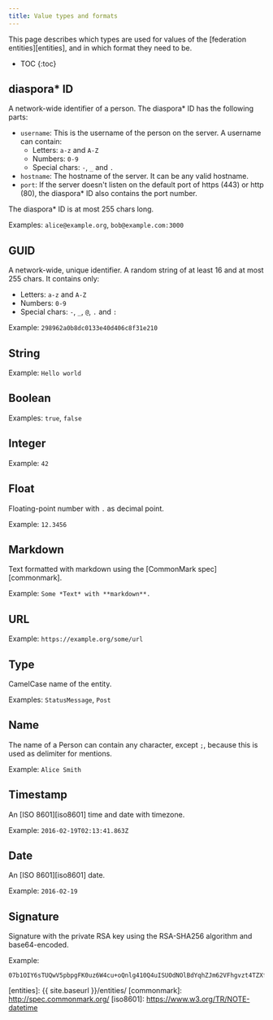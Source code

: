 ```yaml
---
title: Value types and formats
---
```


This page describes which types are used for values of the [federation entities][entities], and in which format they
need to be.

* TOC
{:toc}

## diaspora\* ID

A network-wide identifier of a person. The diaspora\* ID has the following parts:

* `username`: This is the username of the person on the server. A username can contain:
  * Letters: `a-z` and `A-Z`
  * Numbers: `0-9`
  * Special chars: `-`, `_` and `.`
* `hostname`: The hostname of the server. It can be any valid hostname.
* `port`: If the server doesn't listen on the default port of https (443) or http (80), the diaspora\* ID also contains the port number.

The diaspora\* ID is at most 255 chars long.

Examples: `alice@example.org`, `bob@example.com:3000`

## GUID

A network-wide, unique identifier. A random string of at least 16 and at most 255 chars. It contains only:

* Letters: `a-z` and `A-Z`
* Numbers: `0-9`
* Special chars: `-`, `_`, `@`, `.` and `:`

Example: `298962a0b8dc0133e40d406c8f31e210`

## String

Example: `Hello world`

## Boolean

Examples: `true`, `false`

## Integer

Example: `42`

## Float

Floating-point number with `.` as decimal point.

Example: `12.3456`

## Markdown

Text formatted with markdown using the [CommonMark spec][commonmark].

Example: `Some *Text* with **markdown**.`

## URL

Example: `https://example.org/some/url`

## Type

CamelCase name of the entity.

Examples: `StatusMessage`, `Post`

## Name

The name of a Person can contain any character, except `;`, because this is used as delimiter for mentions.

Example: `Alice Smith`

## Timestamp

An [ISO 8601][iso8601] time and date with timezone.

Example: `2016-02-19T02:13:41.863Z`

## Date

An [ISO 8601][iso8601] date.

Example: `2016-02-19`

## Signature

Signature with the private RSA key using the RSA-SHA256 algorithm and base64-encoded.

Example:

```
07b1OIY6sTUQwV5pbpgFK0uz6W4cu+oQnlg410Q4uISUOdNOlBdYqhZJm62VFhgvzt4TZXfiJgoupFkRjP0BsaVaZuP2zKMNvO3ngWOeJRf2oRK4Ub5cEA/g7yijkRc+7y8r1iLJ31MFb1czyeCsLxw9Ol8SvAJddogGiLHDhjE=
```

[entities]: {{ site.baseurl }}/entities/
[commonmark]: http://spec.commonmark.org/
[iso8601]: https://www.w3.org/TR/NOTE-datetime
